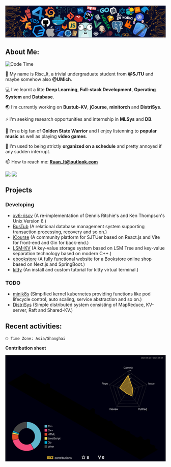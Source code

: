 ![image](https://github.com/Risc-lt/Risc-lt/blob/main/IMG/Programming.png)

## **About Me:**

<!--START_SECTION:waka-->
![Code Time](http://img.shields.io/badge/Code%20Time-462%20hrs%2013%20mins-blue)


<!--END_SECTION:waka-->

🔭 My name is Risc_lt, a trivial undergraduate student from **@SJTU** and maybe somehow also **@UMich**. 

💻 I’ve learnt a litte **Deep Learning**, **Full-stack Development**, **Operating System** and **Database**.

🌏 I’m currently working on **Bustub-KV**, **jCourse**, **minitorch** and **DistriSys**.

⚡ I'm seeking research opportunities and internship in **MLSys** and **DB**.

📜 I'm a big fan of **Golden State Warrior** and I enjoy listenning to **popular music** as well as playing **video games**.

🌱 I'm used to being strictly **organized on a schedule** and pretty annoyed if any sudden interrupt.

📫 How to reach me: **Ruan_lt@outlook.com**

<div>
  <img align='center' src="https://git-status.ayaka.space/api?username=Risc-lt&count_private=true&show_icons=true&theme=vue-light&hide_title=true"/>
  <img align='center' src="https://github-readme-stats.vercel.app/api/top-langs/?username=Risc-lt&layout=compact&hide=css,html"/>
</div>

## Projects
### Developing
- [xv6-riscv](https://github.com/Risc-lt/xv6-riscv) (A re-implementation of Dennis Ritchie's and Ken Thompson's Unix Version 6.)
- [BusTub](https://github.com/Risc-lt/Bustub-KV) (A relational database management system supporting transaction processing, recovery and so on.)
- [jCourse](https://github.com/SJTU-jCourse) (A community platform for SJTUer based on React.js and Vite for front-end and Gin for back-end.)
- [LSM-KV](https://github.com/Risc-lt/LSM-KV) (A key-value storage system based on LSM Tree and key-value separation technology based on modern C++.)
- [ebookstore](https://github.com/Risc-lt/ebookstore) (A fully functional website for a Bookstore online shop based on Next.js and SpringBoot.)
- [kitty](https://github.com/Risc-lt/kitty) (An install and custom tutorial for kitty virtual terminal.)

### TODO
- [minik8s](https://github.com/Risc-lt/minik8s) (Simpified kernel kubernetes providing functions like pod lifecycle control, auto scaling, service abstraction and so on.)
- [DistriSys](https://github.com/Risc-lt/DistriSys) (Simple distributed system consisting of MapReduce, KV-server, Raft and Shared-KV.)

## **Recent activities:**

```text
🕑︎ Time Zone: Asia/Shanghai
```

<!--
**Timeline**

![Lines of Code chart](https://raw.githubusercontent.com/Risc-lt/Risc-lt/main/assets/bar_graph.png)
-->

**Contribution sheet**

<!--   profile-green-animate -->

![](./profile-3d-contrib/profile-night-rainbow.svg)
